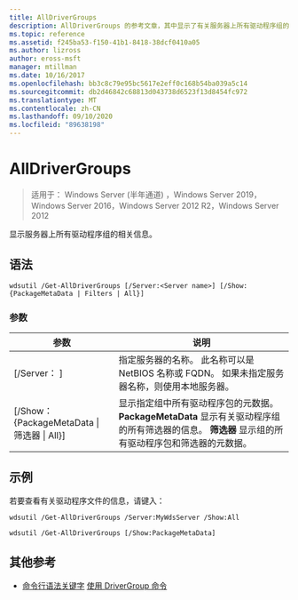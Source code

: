 ```yaml
---
title: AllDriverGroups
description: AllDriverGroups 的参考文章，其中显示了有关服务器上所有驱动程序组的信息。
ms.topic: reference
ms.assetid: f245ba53-f150-41b1-8418-38dcf0410a05
ms.author: lizross
author: eross-msft
manager: mtillman
ms.date: 10/16/2017
ms.openlocfilehash: bb3c8c79e95bc5617e2eff0c168b54ba039a5c14
ms.sourcegitcommit: db2d46842c68813d043738d6523f13d8454fc972
ms.translationtype: MT
ms.contentlocale: zh-CN
ms.lasthandoff: 09/10/2020
ms.locfileid: "89638198"
---
```

# <a name="get-alldrivergroups"></a>AllDriverGroups

> 适用于： Windows Server (半年通道) ，Windows Server 2019，Windows Server 2016，Windows Server 2012 R2，Windows Server 2012

显示服务器上所有驱动程序组的相关信息。

## <a name="syntax"></a>语法
```
wdsutil /Get-AllDriverGroups [/Server:<Server name>] [/Show:{PackageMetaData | Filters | All}]
```
### <a name="parameters"></a>参数
|参数|说明|
|-------|--------|
|[/Server： <Server name> ]|指定服务器的名称。 此名称可以是 NetBIOS 名称或 FQDN。 如果未指定服务器名称，则使用本地服务器。|
|[/Show： {PackageMetaData &#124; 筛选器 &#124; All}]|显示指定组中所有驱动程序包的元数据。 **PackageMetaData** 显示有关驱动程序组的所有筛选器的信息。 **筛选器** 显示组的所有驱动程序包和筛选器的元数据。|
## <a name="examples"></a>示例
若要查看有关驱动程序文件的信息，请键入：
```
wdsutil /Get-AllDriverGroups /Server:MyWdsServer /Show:All
```
```
wdsutil /Get-AllDriverGroups [/Show:PackageMetaData]
```
## <a name="additional-references"></a>其他参考
- [命令行语法关键字](command-line-syntax-key.md) 
[使用 DriverGroup 命令](using-the-get-drivergroup-command.md)
